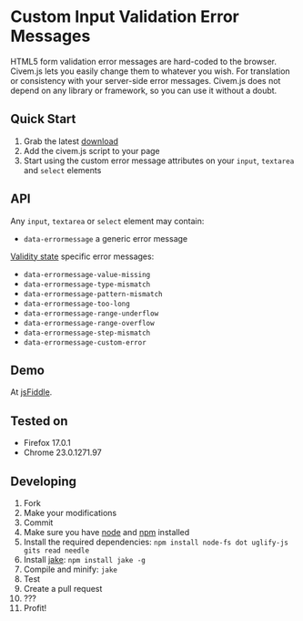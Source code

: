 # Custom Input Validation Error Messages

HTML5 form validation error messages are hard-coded to the browser. Civem.js lets you easily change them to whatever you wish. For translation or consistency with your server-side error messages. Civem.js does not depend on any library or framework, so you can use it without a doubt.

## Quick Start

1. Grab the latest [download](https://github.com/javanto/civem.js/downloads)
1. Add the civem.js script to your page 
1. Start using the custom error message attributes on your `input`, `textarea` and `select` elements

## API

Any `input`, `textarea` or `select` element may contain:

* `data-errormessage` a generic error message

[Validity state](http://dev.w3.org/html5/spec/constraints.html#validitystate) specific error messages:

* `data-errormessage-value-missing`
* `data-errormessage-type-mismatch`
* `data-errormessage-pattern-mismatch`
* `data-errormessage-too-long`
* `data-errormessage-range-underflow`
* `data-errormessage-range-overflow`
* `data-errormessage-step-mismatch`
* `data-errormessage-custom-error`

## Demo

At [jsFiddle](http://jsfiddle.net/hleinone/njSbH/).

## Tested on

* Firefox 17.0.1
* Chrome 23.0.1271.97

## Developing

1. Fork
1. Make your modifications
1. Commit
1. Make sure you have [node](http://nodejs.org/) and [npm](http://npmjs.org/) installed
1. Install the required dependencies: `npm install node-fs dot uglify-js gits read needle`
1. Install [jake](https://github.com/mde/jake): `npm install jake -g`
1. Compile and minify: `jake` 
1. Test
1. Create a pull request
1. ???
1. Profit!
